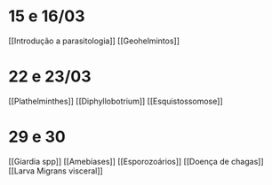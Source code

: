 # 15 e 16/03
[[Introdução a parasitologia]]
[[Geohelmintos]]

# 22 e 23/03
[[Plathelminthes]]
[[Diphyllobotrium]]
[[Esquistossomose]]

# 29 e 30
[[Giardia spp]]
[[Amebíases]]
[[Esporozoários]]
[[Doença de chagas]]
[[Larva Migrans visceral]]
